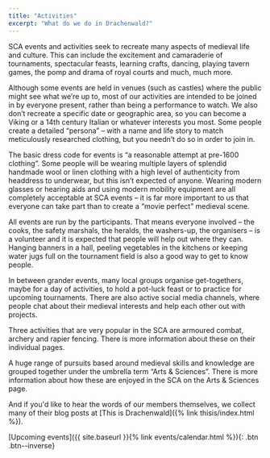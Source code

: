 ```yaml
---
title: "Activities"
excerpt: "What do we do in Drachenwald?"
---
```

SCA events and activities seek to recreate many aspects of medieval life and culture. This can include the excitement and camaraderie of tournaments, spectacular feasts, learning crafts, dancing, playing tavern games, the pomp and drama of royal courts and much, much more.    

Although some events are held in venues (such as castles) where the public might see what we’re up to, most of our activities are intended to be joined in by everyone present, rather than being a performance to watch. We also don’t recreate a specific date or geographic area, so you can become a Viking or a 14th century Italian or whatever interests you most. Some people create a detailed “persona” – with a name and life story to match meticulously researched clothing, but you needn’t do so in order to join in.

The basic dress code for events is “a reasonable attempt at pre-1600 clothing”. Some people will be wearing multiple layers of splendid handmade wool or linen clothing with a high level of authenticity from headdress to underwear, but this isn’t expected of anyone. Wearing modern glasses or hearing aids and using modern mobility equipment are all completely acceptable at SCA events – it is far more important to us that everyone can take part than to create a “movie perfect” medieval scene.

All events are run by the participants. That means everyone involved – the cooks, the safety marshals, the heralds, the washers-up, the organisers – is a volunteer and it is expected that people will help out where they can. Hanging banners in a hall, peeling vegetables in the kitchens or keeping water jugs full on the tournament field is also a good way to get to know people.

In between grander events, many local groups organise get-togethers, maybe for a day of activities, to hold a pot-luck feast or to practice for upcoming tournaments. There are also active social media channels, where people chat about their medieval interests and help each other out with projects.

Three activities that are very popular in the SCA are armoured combat, archery and rapier fencing. There is more information about these on their individual pages.

A huge range of pursuits based around medieval skills and knowledge are grouped together under the umbrella term “Arts & Sciences”. There is more information about how these are enjoyed in the SCA on the Arts & Sciences page.

And if you'd like to hear the words of our members themselves, we collect many of their blog posts at [This is Drachenwald]({% link thisis/index.html %}).

[Upcoming events]({{ site.baseurl }}{% link events/calendar.html %}){: .btn .btn--inverse}
